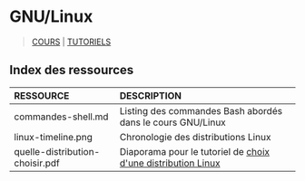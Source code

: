 # GNU/Linux

> [COURS](https://www.youtube.com/playlist?list=PLrSOXFDHBtfHKxuz6NySItyf4iSEcTw97) | [TUTORIELS](https://www.youtube.com/playlist?list=PLrSOXFDHBtfHKxuz6NySItyf4iSEcTw97)

## Index des ressources

|RESSOURCE|DESCRIPTION|
|:--|:--|
|commandes-shell.md|Listing des commandes Bash abordés dans le cours GNU/Linux|
|linux-timeline.png|Chronologie des distributions Linux|
|quelle-distribution-choisir.pdf|Diaporama pour le tutoriel de [choix d'une distribution Linux](https://www.youtube.com/watch?v=6w2jBj8m7-8)|
